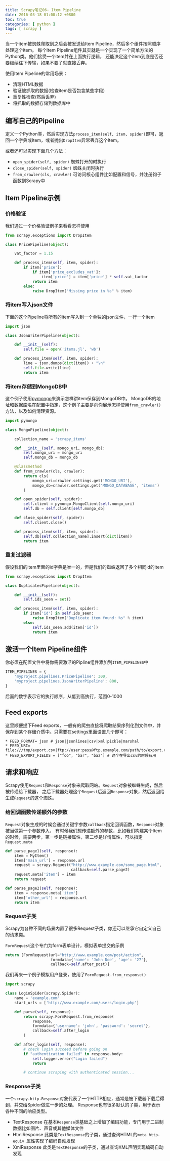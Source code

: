 ```yaml
---
title: Scrapy笔记06- Item Pipeline
date: 2016-03-18 01:00:12 +0800
toc: true
categories: [ python ]
tags: [ scrapy ]
---
```


当一个item被蜘蛛爬取到之后会被发送给Item Pipeline，然后多个组件按照顺序处理这个item。
每个Item Pipeline组件其实就是一个实现了一个简单方法的Python类。他们接受一个item并在上面执行逻辑，
还能决定这个item到底是否还要继续往下传输，如果不要了就直接丢弃。

使用Item Pipeline的常用场景：

* 清理HTML数据
* 验证被抓取的数据(检查item是否包含某些字段)
* 重复性检查(然后丢弃)
* 将抓取的数据存储到数据库中

<!-- more -->

## 编写自己的Pipeline

定义一个Python类，然后实现方法`process_item(self, item, spider)`即可，返回一个字典或Item，或者抛出`DropItem`异常丢弃这个Item。

或者还可以实现下面几个方法：

* `open_spider(self, spider)` 蜘蛛打开的时执行
* `close_spider(self, spider)` 蜘蛛关闭时执行
* `from_crawler(cls, crawler)` 可访问核心组件比如配置和信号，并注册钩子函数到Scrapy中

## Item Pipeline示例

### 价格验证

我们通过一个价格验证例子来看看怎样使用

```python
from scrapy.exceptions import DropItem

class PricePipeline(object):

    vat_factor = 1.15

    def process_item(self, item, spider):
        if item['price']:
            if item['price_excludes_vat']:
                item['price'] = item['price'] * self.vat_factor
            return item
        else:
            raise DropItem("Missing price in %s" % item)
```

### 将item写入json文件

下面的这个Pipeline将所有的item写入到一个单独的json文件，一行一个item

```python
import json

class JsonWriterPipeline(object):

    def __init__(self):
        self.file = open('items.jl', 'wb')

    def process_item(self, item, spider):
        line = json.dumps(dict(item)) + "\n"
        self.file.write(line)
        return item
```

### 将item存储到MongoDB中

这个例子使用[pymongo](http://api.mongodb.org/python/current/)来演示怎样讲item保存到MongoDB中。
MongoDB的地址和数据库名在配置中指定，这个例子主要是向你展示怎样使用`from_crawler()`方法，以及如何清理资源。

```python
import pymongo

class MongoPipeline(object):

    collection_name = 'scrapy_items'

    def __init__(self, mongo_uri, mongo_db):
        self.mongo_uri = mongo_uri
        self.mongo_db = mongo_db

    @classmethod
    def from_crawler(cls, crawler):
        return cls(
            mongo_uri=crawler.settings.get('MONGO_URI'),
            mongo_db=crawler.settings.get('MONGO_DATABASE', 'items')
        )

    def open_spider(self, spider):
        self.client = pymongo.MongoClient(self.mongo_uri)
        self.db = self.client[self.mongo_db]

    def close_spider(self, spider):
        self.client.close()

    def process_item(self, item, spider):
        self.db[self.collection_name].insert(dict(item))
        return item
```

### 重复过滤器

假设我们的item里面的id字典是唯一的，但是我们的蜘蛛返回了多个相同id的item

```python
from scrapy.exceptions import DropItem

class DuplicatesPipeline(object):

    def __init__(self):
        self.ids_seen = set()

    def process_item(self, item, spider):
        if item['id'] in self.ids_seen:
            raise DropItem("Duplicate item found: %s" % item)
        else:
            self.ids_seen.add(item['id'])
            return item
```

## 激活一个Item Pipeline组件

你必须在配置文件中将你需要激活的Pipline组件添加到`ITEM_PIPELINES`中

```python
ITEM_PIPELINES = {
    'myproject.pipelines.PricePipeline': 300,
    'myproject.pipelines.JsonWriterPipeline': 800,
}
```

后面的数字表示它的执行顺序，从低到高执行，范围0-1000

## Feed exports

这里顺便提下Feed exports，一般有的爬虫直接将爬取结果序列化到文件中，并保存到某个存储介质中。只需要在settings里面设置几个即可：

```
* FEED_FORMAT= json # json|jsonlines|csv|xml|pickle|marshal
* FEED_URI= file:///tmp/export.csv|ftp://user:pass@ftp.example.com/path/to/export.csv|s3://aws_key:aws_secret@mybucket/path/to/export.csv|stdout:
* FEED_EXPORT_FIELDS = ["foo", "bar", "baz"] # 这个在导出csv的时候有用
```

## 请求和响应

Scrapy使用`Request`和`Response`对象来爬取网站。`Request`对象被蜘蛛生成，然后被传递给下载器，
之后下载器处理这个`Request`后返回`Response`对象，然后返回给生成`Request`的这个蜘蛛。

### 给回调函数传递额外的参数

`Request`对象生成的时候会通过关键字参数`callback`指定回调函数，`Response`对象被当做第一个参数传入，
有时候我们想传递额外的参数，比如我们构建某个Item的时候，需要两步，第一步是链接属性，第二步是详情属性，可以指定`Request.meta`

```python
def parse_page1(self, response):
    item = MyItem()
    item['main_url'] = response.url
    request = scrapy.Request("http://www.example.com/some_page.html",
                             callback=self.parse_page2)
    request.meta['item'] = item
    return request

def parse_page2(self, response):
    item = response.meta['item']
    item['other_url'] = response.url
    return item

```

### Request子类

Scrapy为各种不同的场景内置了很多Request子类，你还可以继承它自定义自己的请求类。

`FormRequest`这个专门为form表单设计，模拟表单提交的示例

```python
return [FormRequest(url="http://www.example.com/post/action",
                    formdata={'name': 'John Doe', 'age': '27'},
                    callback=self.after_post)]
```

我们再来一个例子模拟用户登录，使用了`FormRequest.from_response()`

```python
import scrapy

class LoginSpider(scrapy.Spider):
    name = 'example.com'
    start_urls = ['http://www.example.com/users/login.php']

    def parse(self, response):
        return scrapy.FormRequest.from_response(
            response,
            formdata={'username': 'john', 'password': 'secret'},
            callback=self.after_login
        )

    def after_login(self, response):
        # check login succeed before going on
        if "authentication failed" in response.body:
            self.logger.error("Login failed")
            return

        # continue scraping with authenticated session...
```

### Response子类

一个`scrapy.http.Response`对象代表了一个HTTP相应，通常是被下载器下载后得到，并交给Spider做进一步的处理。
Response也有很多默认的子类，用于表示各种不同的响应类型。

* TextResponse 在基本`Response`类基础之上增加了编码功能，专门用于二进制数据比如图片、声音或其他媒体文件
* HtmlResponse 此类是`TextResponse`的子类，通过查询HTML的`meta http-equiv `属性实现了编码自动发现
* XmlResponse 此类是`TextResponse`的子类，通过查询XML声明实现编码自动发现

